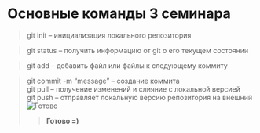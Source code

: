 # Основные команды 3 семинара

> git init – инициализация локального репозитория

> git status – получить информацию от git о его текущем состоянии

> git add – добавить файл или файлы к следующему коммиту

> git commit -m “message” – создание коммита  
> git pull – получение изменений и слияние с локальной версией  
> git push – отправляет локальную версию репозитория на внешний  
![Готово](https://ae04.alicdn.com/kf/H53965e4f137440638f856edfa1cb37234/YJZT-17-3.jpg)
>> **Готово =)**